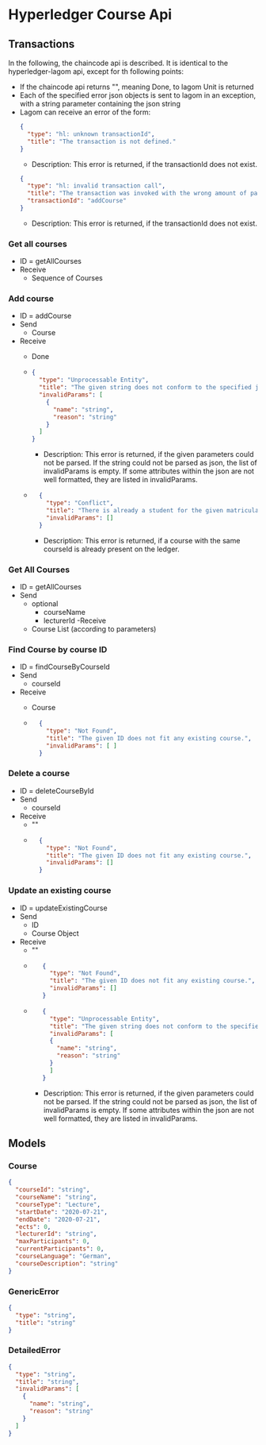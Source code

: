 # Hyperledger Course Api

## Transactions

In the following, the chaincode api is described. It is identical to the hyperledger-lagom api, except for th following points:
- If the chaincode api returns "", meaning Done, to lagom Unit is returned
- Each of the specified error json objects is sent to lagom in an exception, with a string parameter containing the json string
- Lagom can receive an error of the form:
  ```json
  {
    "type": "hl: unknown transactionId",
    "title": "The transaction is not defined."
  }
  ```
  - Description: This error is returned, if the transactionId does not exist.
  ```json
  {
    "type": "hl: invalid transaction call",
    "title": "The transaction was invoked with the wrong amount of parameters. Expected: ${expected} Actual: ${actual}",
    "transactionId": "addCourse"
  }
  ```
  - Description: This error is returned, if the transactionId does not exist.

  

### Get all courses
- ID = getAllCourses
- Receive
    - Sequence of Courses

### Add course
- ID = addCourse
- Send
    - Course
- Receive
    - Done
    
    - ```json
      {
        "type": "Unprocessable Entity",
        "title": "The given string does not conform to the specified json format.",
        "invalidParams": [
          {
            "name": "string",
            "reason": "string"
          }
        ]
      }
      ```
      - Description: This error is returned, if the given parameters could not be parsed. If the string could not be parsed as json, the list of invalidParams is empty. If some attributes within the json are not well formatted, they are listed in invalidParams.
  - ```json
      {
        "type": "Conflict",
        "title": "There is already a student for the given matriculationId.",
        "invalidParams": []
      }
      ```
    - Description: This error is returned, if a course with the same courseId is already present on the ledger.
### Get All Courses 
- ID = getAllCourses
- Send
    -  optional
        - courseName
        - lecturerId
-Receive
    - Course List (according to parameters)
    
### Find Course by course ID
- ID = findCourseByCourseId
- Send
    - courseId
- Receive
    - Course
    
    - ```json
        {
          "type": "Not Found",
          "title": "The given ID does not fit any existing course.",
          "invalidParams": [ ]
        }
      ```
### Delete a course
- ID = deleteCourseById
- Send
    - courseId
- Receive
    - ""
    - ```json
        {
          "type": "Not Found",
          "title": "The given ID does not fit any existing course.",
          "invalidParams": []
        }
      ```
### Update an existing course
- ID = updateExistingCourse
- Send 
    - ID
    - Course Object
- Receive 
    - ""
    - ```json
         {
           "type": "Not Found",
           "title": "The given ID does not fit any existing course.",
           "invalidParams": []
         }
      ```
   - ```json
        {
          "type": "Unprocessable Entity",
          "title": "The given string does not conform to the specified json format.",
          "invalidParams": [
          {
            "name": "string",
            "reason": "string"
          }
          ]
        }
      ```   
      - Description: This error is returned, if the given parameters could not be parsed. If the string could not be parsed as json, the list of invalidParams is empty. If some attributes within the json are not well formatted, they are listed in invalidParams.

## Models

### Course
```json
{
  "courseId": "string",
  "courseName": "string",
  "courseType": "Lecture",
  "startDate": "2020-07-21",
  "endDate": "2020-07-21",
  "ects": 0,
  "lecturerId": "string",
  "maxParticipants": 0,
  "currentParticipants": 0,
  "courseLanguage": "German",
  "courseDescription": "string"
}
```

### GenericError
```json
{
  "type": "string",
  "title": "string"
}
```

### DetailedError
```json
{
  "type": "string",
  "title": "string",
  "invalidParams": [
    {
      "name": "string",
      "reason": "string"
    }
  ]
}
```
